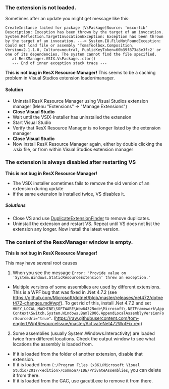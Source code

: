 ### The extension is not loaded.

Sometimes after an update you might get message like this:
```
CreateInstance failed for package [VsPackage]Source: 'mscorlib' Description: Exception has been thrown by the target of an invocation.
System.Reflection.TargetInvocationException: Exception has been thrown by the target of an invocation. ---> System.IO.FileNotFoundException: Could not load file or assembly 'TomsToolbox.Composition, Version=2.1.1.0, Culture=neutral, PublicKeyToken=60b39f873a8e3fc2' or one of its dependencies. The system cannot find the file specified.
   at ResXManager.VSIX.VsPackage..ctor()
   --- End of inner exception stack trace ---
```

__This is not bug in ResX Resource Manager!__ This seems to be a caching problem in Visual Studios extension loader/manager. 

#### Solution
- Uninstall ResX Resource Manager using Visual Studios extension manager (Menu "Extensions" => "Manage Extensions")
- __Close Visual Studio__
- Wait until the VSIX-Installer has uninstalled the extension
- Start Visual Studio
- Verify that ResX Resource Manager is no longer listed by the extension manager
- __Close Visual Studio__
- Now install ResX Resource Manager again, either by double clicking the .vsix file, or from within Visual Studios extension manager

### The extension is always disabled after restarting VS
__This is not bug in ResX Resource Manager!__
- The VSIX installer sometimes fails to remove the old version of an extension during update
- if the same extension is installed twice, VS disables it.
##### Solutions
- Close VS and use [DuplicateExtensionFinder](https://github.com/remcoros/DuplicateExtensionFinder) to remove duplicates.
- Uninstall the extension and restart VS. Repeat until VS does not list the extension any longer. Now install the latest version.

### The content of the ResxManager window is empty. 
__This is not bug in ResX Resource Manager!__

This may have several root causes
1. When you see the message `Error: 'Provide value on 'System.Windows.StaticResourceExtension' threw an exception.'`
  - Multiple versions of some assemblies are used by different extensions. This is a WPF bug that was fixed in .Net 4.7.2 (see https://github.com/Microsoft/dotnet/blob/master/releases/net472/dotnet472-changes.md#wpf). To get rid of this, install .Net 4.7.2 and set `HKEY_LOCAL_MACHINE\SOFTWARE\Wow6432Node\Microsoft\.NETFramework\AppContext\Switch.System.Windows.Baml2006.AppendLocalAssemblyVersionForSourceUri="true"`. (https://raw.githubusercontent.com/tom-englert/WpfResourceIssue/master/ActivateNet472WpfFix.reg)

2. Some assemblies (usually System.Windows.Interactivity) are loaded twice from different locations. Check the output window to see what locations the assembly is loaded from. 
  - If it is loaded from the folder of another extension, disable that extension.
  - If it is loaded from `C:/Program Files (x86)/Microsoft Visual Studio/2017/<edition>/Common7/IDE/PrivateAssemblies`, you can delete it from there.
  - If it is loaded from the GAC, use gacutil.exe to remove it from there.


